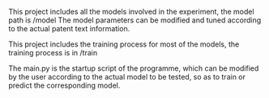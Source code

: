 This project includes all the models involved in the experiment, the model path is /model
The model parameters can be modified and tuned according to the actual patent text information.  

This project includes the training process for most of the models, the training process is in /train 

The main.py is the startup script of the programme, which can be modified by the user according to the actual model to be tested, so as to train or predict the corresponding model.  
